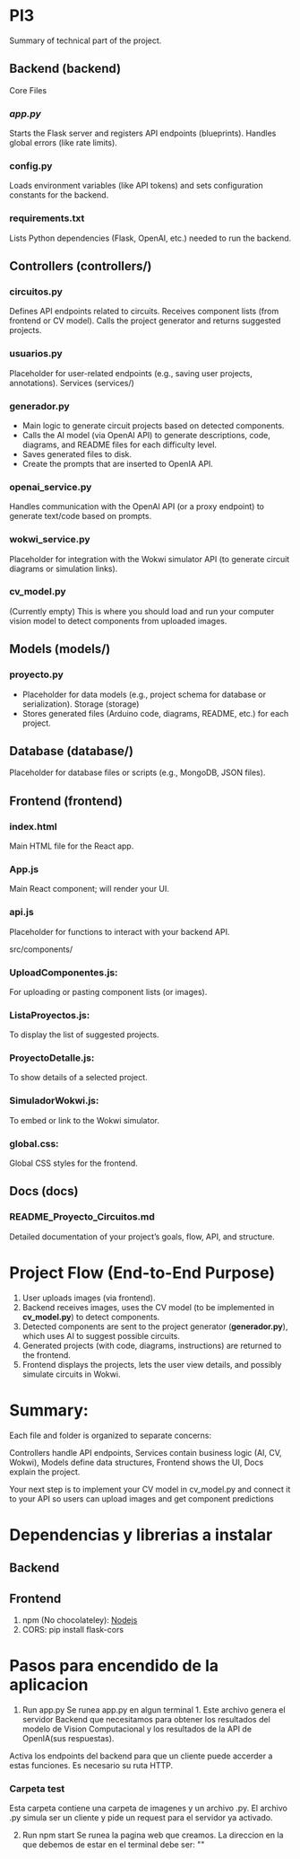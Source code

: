 # PI3

Summary of technical part of the project. 
## Backend (backend)
Core Files
### *app.py*
Starts the Flask server and registers API endpoints (blueprints). Handles global errors (like rate limits).

### config.py
Loads environment variables (like API tokens) and sets configuration constants for the backend.

### requirements.txt
Lists Python dependencies (Flask, OpenAI, etc.) needed to run the backend.

## Controllers (controllers/)

### circuitos.py
Defines API endpoints related to circuits.
Receives component lists (from frontend or CV model).
Calls the project generator and returns suggested projects.

### usuarios.py
Placeholder for user-related endpoints (e.g., saving user projects, annotations).
Services (services/)

### generador.py
- Main logic to generate circuit projects based on detected components.
- Calls the AI model (via OpenAI API) to generate descriptions, code, diagrams, and README files for each difficulty level.
- Saves generated files to disk.
- Create the prompts that are inserted to OpenIA API. 

### openai_service.py
Handles communication with the OpenAI API (or a proxy endpoint) to generate text/code based on prompts.

### wokwi_service.py
Placeholder for integration with the Wokwi simulator API (to generate circuit diagrams or simulation links).

### cv_model.py
(Currently empty)
This is where you should load and run your computer vision model to detect components from uploaded images.

## Models (models/)

### proyecto.py
- Placeholder for data models (e.g., project schema for database or serialization).
Storage (storage)
- Stores generated files (Arduino code, diagrams, README, etc.) for each project.

## Database (database/)
Placeholder for database files or scripts (e.g., MongoDB, JSON files).

## Frontend (frontend)
### index.html
Main HTML file for the React app.

### App.js
Main React component; will render your UI.

### api.js
Placeholder for functions to interact with your backend API.

src/components/

### UploadComponentes.js: 
For uploading or pasting component lists (or images).
### ListaProyectos.js: 
To display the list of suggested projects.
### ProyectoDetalle.js: 
To show details of a selected project.
### SimuladorWokwi.js: 
To embed or link to the Wokwi simulator.

### global.css: 
Global CSS styles for the frontend.

## Docs (docs)
### README_Proyecto_Circuitos.md
Detailed documentation of your project’s goals, flow, API, and structure.

# Project Flow (End-to-End Purpose)
1. User uploads images (via frontend).
2. Backend receives images, uses the CV model (to be implemented in **cv_model.py**) to detect components.
3. Detected components are sent to the project generator (**generador.py**), which uses AI to suggest possible circuits.
4. Generated projects (with code, diagrams, instructions) are returned to the frontend.
5. Frontend displays the projects, lets the user view details, and possibly simulate circuits in Wokwi.

# Summary:
Each file and folder is organized to separate concerns:

Controllers handle API endpoints,
Services contain business logic (AI, CV, Wokwi),
Models define data structures,
Frontend shows the UI,
Docs explain the project.


Your next step is to implement your CV model in cv_model.py and connect it to your API so users can upload images and get component predictions

# Dependencias y librerias a instalar
## Backend

## Frontend 
1. npm (No chocolateley): [Nodejs](https://nodejs.org/es) 
2. CORS: pip install flask-cors

# Pasos para encendido de la aplicacion 
1. Run app.py
Se runea app.py en algun terminal 1. Este archivo genera el servidor Backend que necesitamos para obtener los resultados del modelo de Vision Computacional y los resultados de la API de OpenIA(sus respuestas). 

Activa los endpoints del backend para que un cliente puede accerder a estas funciones. Es necesario su ruta HTTP. 

### Carpeta test 
Esta carpeta contiene una carpeta de imagenes y un archivo .py. El archivo .py simula ser un cliente y pide un request para el servidor ya activado. 

2. Run npm start
Se runea la pagina web que creamos. La direccion en la que debemos de estar en el terminal debe ser: ""
